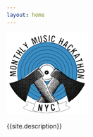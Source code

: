 ```yaml
---
layout: home
---
```


![Monthly Music Hackathon logo featuring crossed axes on a blue vinyl record](/assets/mmh_logo_blue.png)

{{site.description}}